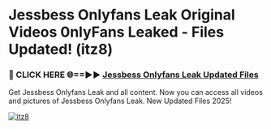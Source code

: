 # Jessbess Onlyfans Leak Original Videos 0nlyFans Leaked - Files Updated! (itz8)

<h3>🔴 CLICK HERE 🌐==►► <a href="https://tinyurl.com/ms9xzufz" rel="nofollow">Jessbess Onlyfans Leak Updated Files</a></h3>

Get Jessbess Onlyfans Leak and all content. Now you can access all videos and pictures of Jessbess Onlyfans Leak. New Updated Files 2025!

[![itz8](https://i.imgur.com/PQ7UWWw.gif)](https://tinyurl.com/ms9xzufz)
